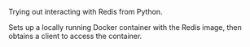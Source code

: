 Trying out interacting with Redis from Python.

Sets up a locally running Docker container with the Redis image, 
then obtains a client to access the container.
